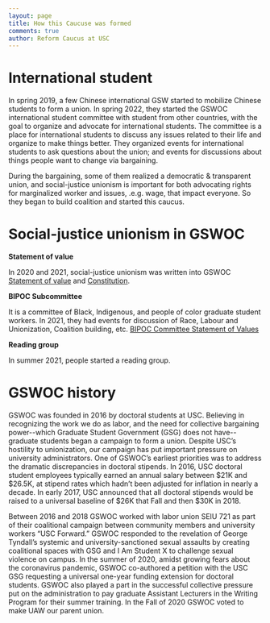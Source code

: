 ```yaml
---
layout: page
title: How this Caucuse was formed 
comments: true
author: Reform Caucus at USC
---
```

# International student
In spring 2019, a few Chinese international GSW started to mobilize Chinese students to form a union. In spring 2022, they started the GSWOC international student committee with student from other countries, with the goal to organize and advocate for international students. The committee is a place for international students to discuss any issues related to their life and organize to make things better. They organized events for international students to ask questions about the union; and events for discussions about things people want to change via bargaining.

During the bargaining, some of them realized a democratic & transparent union, and social-justice unionism is important for both advocating rights for marginalized worker and issues, .e.g. wage, that impact everyone. So they began to build coalition and started this caucus.

# Social-justice unionism in GSWOC
**Statement of value**

In 2020 and 2021, social-justice unionism was written into GSWOC [Statement of value](https://rc-usc.github.io/2021-01-01-archive-GSWOC-statement-of-value/) and [Constitution](https://rc-usc.github.io/2020-12-01-archive-GSWOC-Constitution/).

**BIPOC Subcommittee**

It is a committee of Black, Indigenous, and people of color graduate student workers.
In 2021, they had events for discussion of Race, Labour and Unionization, Coalition building, etc.
[BIPOC Committee Statement of Values](https://rc-usc.github.io/2020-10-01-archive-BIPOC-statement-of-value/)

**Reading group**

In summer 2021, people started a reading group.

# GSWOC history
GSWOC was founded in 2016 by doctoral students at USC. Believing in recognizing the work we do as labor, and the need for collective bargaining power--which Graduate Student Government (GSG) does not have--graduate students began a campaign to form a union. Despite USC’s hostility to unionization, our campaign has put important pressure on university administrators. One of GSWOC’s earliest priorities was to address the dramatic discrepancies in doctoral stipends. In 2016, USC doctoral student employees typically earned an annual salary between $21K and $26.5K,  at stipend rates which hadn’t been adjusted for inflation in nearly a decade. In early 2017, USC announced that all doctoral stipends would be raised to a universal baseline of $26K that Fall  and then $30K in 2018.

Between 2016 and 2018 GSWOC worked with labor union SEIU 721 as part of their coalitional campaign between community members and university workers “USC Forward.” GSWOC responded to the revelation of George Tyndall’s systemic and university-sanctioned sexual assaults by creating coalitional spaces with GSG and I Am Student X to challenge sexual violence on campus. In the summer of 2020, amidst growing fears about the coronavirus pandemic, GSWOC co-authored a petition with the USC GSG requesting a universal one-year funding extension for doctoral students. GSWOC also played a part in the successful collective pressure put on the administration to pay graduate Assistant Lecturers in the Writing Program for their summer training. In the Fall of 2020 GSWOC voted to make UAW our parent union.

